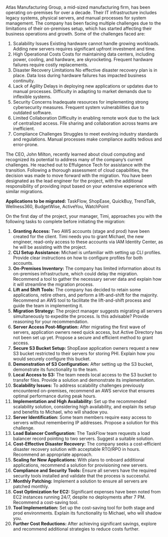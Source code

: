 Atlas Manufacturing Group, a mid-sized manufacturing firm, has been operating on-premises for over a decade. Their IT infrastructure includes legacy systems, physical servers, and manual processes for system management. The company has been facing multiple challenges due to the limitations of their on-premises setup, which has started affecting their business operations and growth. Some of the challenges faced are:

1. Scalability Issues
   Existing hardware cannot handle growing workloads.
   Adding new servers requires significant upfront investment and time.
2. High Operational Costs
   Costs for maintaining data centers, including power, cooling, and hardware, are skyrocketing.
   Frequent hardware failures require costly replacements.
3. Disaster Recovery Limitations
   No effective disaster recovery plan is in place.
   Data loss during hardware failures has impacted business continuity.
4. Lack of Agility
   Delays in deploying new applications or updates due to manual processes.
   Difficulty in adapting to market demands due to inflexible systems.
5. Security Concerns
   Inadequate resources for implementing strong cybersecurity measures.
   Frequent system vulnerabilities due to outdated software.
6. Limited Collaboration
   Difficulty in enabling remote work due to the lack of centralized access.
   File sharing and collaboration across teams are inefficient.
7. Compliance Challenges
   Struggles to meet evolving industry standards and regulations.
   Manual processes make compliance audits tedious and error-prone.

The CEO, John Milton, recently learned about cloud computing and recognized its potential to address many of the company’s current challenges. He reached out to Effulgence Tech for assistance with the transition. Following a thorough assessment of cloud capabilities, the decision was made to move forward with the migration. You have been designated as the lead engineer for the project, with the additional responsibility of providing input based on your extensive experience with similar migrations.

**Applications to be migrated:**
TaskFlow, ShopEase, QuickBuy, TrendTalk, Wellness360, BudgetWise, ActiveYou, WatchPoint

On the first day of the project, your manager, Timi, approaches you with the following tasks to complete before initiating the migration:

1. **Granting Access:** Two AWS accounts (stage and prod) have been created for the client. Timi needs you to grant Michael, the new engineer, read-only access to these accounts via IAM Identity Center, as he will be assisting with the project.
2. **CLI Setup Assistance:** Michael is unfamiliar with setting up CLI profiles. Provide clear instructions on how to configure profiles for both accounts.
3. **On-Premises Inventory:** The company has limited information about its on-premises infrastructure, which could delay the migration. Recommend a tool to gather the necessary server data and explain how it will streamline the migration process.
4. **Lift and Shift Tools:** The company has decided to retain some applications, retire others, and perform a lift-and-shift for the majority. Recommend an AWS tool to facilitate the lift-and-shift process and guide the team in implementing it.
5. **Migration Strategy:** The project manager suggests migrating all servers simultaneously to expedite the process. Is this advisable? Provide reasoning for your recommendation.
6. **Server Access Post-Migration:** After migrating the first wave of servers, application owners need quick access, but Active Directory has not been set up yet. Propose a secure and efficient method to grant access.
7. **Secure S3 Bucket Setup:** ShopEase application owners request a new S3 bucket restricted to their servers for storing PHI. Explain how you would securely configure this bucket.
8. **Demonstration of S3 Configuration:** After setting up the S3 bucket, demonstrate its functionality to the team.
9. **Local Access to S3:** The team needs local access to the S3 bucket to transfer files. Provide a solution and demonstrate its implementation.
10. **Scalability Issues:** To address scalability challenges previously encountered on-premises, recommend an AWS service that ensures optimal performance during peak hours.
11. **Implementation and High Availability:** Set up the recommended scalability solution, considering high availability, and explain its setup and benefits to Michael, who will shadow you.
12. **Server Identification:** Some team members require easy access to servers without remembering IP addresses. Propose a solution for this challenge.
13. **Load Balancer Configuration:** The TaskFlow team requests a load balancer record pointing to two servers. Suggest a suitable solution.
14. **Cost-Effective Disaster Recovery:** The company seeks a cost-efficient disaster recovery solution with acceptable RTO/RPO in hours. Recommend an appropriate approach.
15. **Scaling for New Applications:** With plans to onboard additional applications, recommend a solution for provisioning new servers.
16. **Compliance and Security Tools:** Ensure all servers have the required security tools installed and validate that the process is successful.
17. **Monthly Patching:** Implement a solution to ensure all servers are patched monthly.
18. **Cost Optimization for EC2:** Significant expenses have been noted from EC2 instances running 24/7, despite no deployments after 7 PM. Recommend a cost-saving tool.
19. **Tool Implementation:** Set up the cost-saving tool for both stage and prod environments. Explain its functionality to Michael, who will shadow you.
20. **Further Cost Reductions:** After achieving significant savings, explore and recommend additional strategies to reduce costs further.
